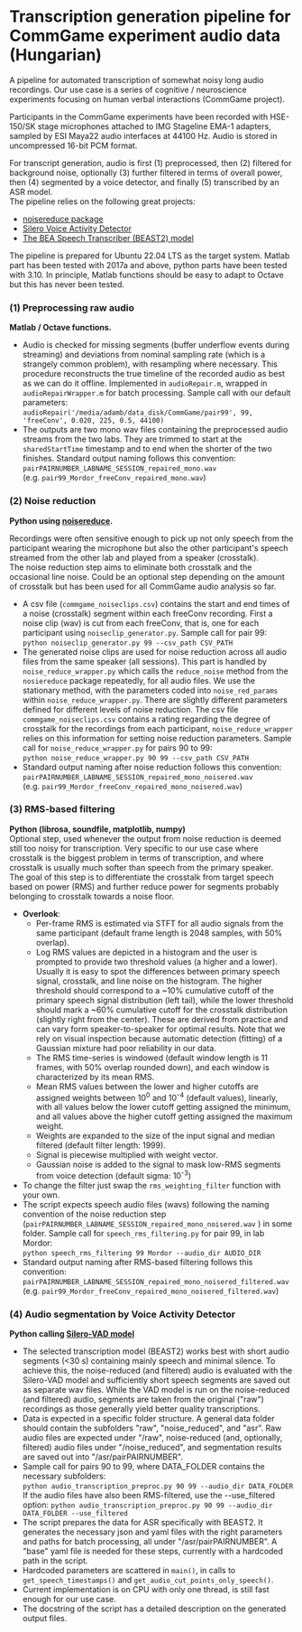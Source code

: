 # Transcription generation pipeline for CommGame experiment audio data (Hungarian)

A pipeline for automated transcription of somewhat noisy long audio recordings. Our use case is a series of cognitive / neuroscience experiments focusing on human verbal interactions (CommGame project).  

Participants in the CommGame experiments have been recorded with HSE-150/SK stage microphones attached to IMG Stageline EMA-1 adapters, sampled by ESI Maya22 audio interfaces at 44100 Hz. Audio is stored in uncompressed 16-bit PCM format.  

For transcript generation, audio is first (1) preprocessed, then (2) filtered for background noise, optionally (3) further filtered in terms of overall power, then (4) segmented by a voice detector, and finally (5) transcribed by an ASR model.  
The pipeline relies on the following great projects:  

* [noisereduce package](https://github.com/timsainb/noisereduce)
* [Silero Voice Activity Detector](https://github.com/snakers4/silero-vad)
* [The BEA Speech Transcriber (BEAST2) model](https://phon.nytud.hu/bea/bea-base.html?lang=en)
  
The pipeline is prepared for Ubuntu 22.04 LTS as the target system. Matlab part has been tested with 2017a and above, python parts have been tested with 3.10. In principle, Matlab functions should be easy to adapt to Octave but this has never been tested.


### (1) Preprocessing raw audio  
**Matlab / Octave functions.**  
- Audio is checked for missing segments (buffer underflow events during streaming) and deviations from nominal sampling rate (which is a strangely common problem), with resampling where necessary. This procedure reconstructs the true timeline of the recorded audio as best as we can do it offline. Implemented in `audioRepair.m`, wrapped in `audioRepairWrapper.m` for batch processing. Sample call with our default parameters:  
      ```audioRepair('/media/adamb/data_disk/CommGame/pair99', 99, 'freeConv', 0.020, 225, 0.5, 44100)```
- The outputs are two mono wav files containing the preprocessed audio streams from the two labs. They are trimmed to start at the `sharedStartTime` timestamp and to end when the shorter of the two finishes. Standard output naming follows this convention:  
```pairPAIRNUMBER_LABNAME_SESSION_repaired_mono.wav```  
(e.g. ```pair99_Mordor_freeConv_repaired_mono.wav```)

### (2) Noise reduction  
**Python using [noisereduce](https://github.com/timsainb/noisereduce).**  

   Recordings were often sensitive enough to pick up not only speech from the participant wearing the microphone but also the other participant's speech streamed from the other lab and played from a speaker (crosstalk).  
   The noise reduction step aims to eliminate both crosstalk and the occasional line noise. Could be an optional step depending on the amount of crosstalk but has been used for all CommGame audio analysis so far.  
- A csv file (`commgame_noiseclips.csv`) contains the start and end times of a noise (crosstalk) segment within each freeConv recording. First a noise clip (wav) is cut from each freeConv, that is, one for each participant using `noiseclip_generator.py`. Sample call for pair 99:  
```python noiseclip_generator.py 99 --csv_path CSV_PATH```
- The generated noise clips are used for noise reduction across all audio files from the same speaker (all sessions). This part is handled by `noise_reduce_wrapper.py` which calls the `reduce_noise` method from the `nosiereduce` package repeatedly, for all audio files. We use the stationary method, with the parameters coded into `noise_red_params` within `noise_reduce_wrapper.py`. There are slightly different parameters defined for different levels of noise reduction. The csv file `commgame_noiseclips.csv` contains a rating regarding the degree of crosstalk for the recordings from each participant, `noise_reduce_wrapper` relies on this information for setting noise reduction parameters.
Sample call for `noise_reduce_wrapper.py` for pairs 90 to 99:  
```python noise_reduce_wrapper.py 90 99 --csv_path CSV_PATH```  
 - Standard output naming after noise reduction follows this convention:  
```pairPAIRNUMBER_LABNAME_SESSION_repaired_mono_noisered.wav```  
(e.g. ```pair99_Mordor_freeConv_repaired_mono_noisered.wav```)

### (3) RMS-based filtering
**Python (librosa, soundfile, matplotlib, numpy)**  
Optional step, used whenever the output from noise reduction is deemed still too noisy for transcription. Very specific to our use case where crosstalk is the biggest problem in terms of transcription, and where crosstalk is usually much softer than speech from the primary speaker.  
The goal of this step is to differentiate the crosstalk from target speech based on power (RMS) and further reduce power for segments probably belonging to crosstalk towards a noise floor.  
- **Overlook**:
  - Per-frame RMS is estimated via STFT for all audio signals from the same participant (default frame length is 2048 samples, with 50% overlap).
  - Log RMS values are depicted in a histogram and the user is prompted to provide two threshold values (a higher and a lower). Usually it is easy to spot the differences between primary speech signal, crosstalk, and line noise on the histogram. The higher threshold should correspond to a ~10% cumulative cutoff of the primary speech signal distribution (left tail), while the lower threshold should mark a ~60% cumulative cutoff for the crosstalk distribution (slightly right from the center). These are derived from practice and can vary form speaker-to-speaker for optimal results. Note that we rely on visual inspection because automatic detection (fitting) of a Gaussian mixture had poor reliability in our data.
  - The RMS time-series is windowed (default window length is 11 frames, with 50% overlap rounded down), and each window is characterized by its mean RMS.
  - Mean RMS values between the lower and higher cutoffs are assigned weights between 10<sup>0</sup> and 10<sup>-4</sup> (default values), linearly, with all values below the lower cutoff getting assigned the minimum, and all values above the higher cutoff getting assigned the maximum weight.
  - Weights are expanded to the size of the input signal and median filtered (default filter length: 1999).
  - Signal is piecewise multiplied with weight vector.
  - Gaussian noise is added to the signal to mask low-RMS segments from voice detection (default sigma: 10<sup>-3</sup>)
- To change the filter just swap the ```rms_weighting_filter``` function with your own.
- The script expects speech audio files (wavs) following the naming convention of the noise reduction step (```pairPAIRNUMBER_LABNAME_SESSION_repaired_mono_noisered.wav``` ) in some folder. Sample call for `speech_rms_filtering.py` for pair 99, in lab Mordor:  
```python speech_rms_filtering 99 Mordor --audio_dir AUDIO_DIR```
- Standard output naming after RMS-based filtering follows this convention:  
```pairPAIRNUMBER_LABNAME_SESSION_repaired_mono_noisered_filtered.wav```  
(e.g. ```pair99_Mordor_freeConv_repaired_mono_noisered_filtered.wav```)

### (4) Audio segmentation by Voice Activity Detector  
**Python calling [Silero-VAD model](https://github.com/snakers4/silero-vad)**   
- The selected transcription model (BEAST2) works best with short audio segments (<30 s) containing mainly speech and minimal silence. To achieve this, the noise-reduced (and filtered) audio is evaluated with the Silero-VAD model and sufficiently short speech segments are saved out as separate wav files. While the VAD model is run on the noise-reduced (and filtered) audio, segments are taken from the original ("raw") recordings as those generally yield better quality transcriptions. 
- Data is expected in a specific folder structure. A general data folder should contain the subfolders "raw", "noise_reduced", and "asr". Raw audio files are expected under "/raw", noise-reduced (and, optionally, filtered) audio files under "/noise_reduced", and segmentation results are saved out into "/asr/pairPAIRNUMBER".      
- Sample call for pairs 90 to 99, where DATA_FOLDER contains the necessary subfolders:  
      ```python audio_transcription_preproc.py 90 99 --audio_dir DATA_FOLDER```  
If the audio files have also been RMS-filtered, use the --use_filtered option:
      ```python audio_transcription_preproc.py 90 99 --audio_dir DATA_FOLDER --use_filtered```  
- The script prepares the data for ASR specifically with BEAST2. It generates the necessary json and yaml files with the right parameters and paths for batch processing, all under "/asr/pairPAIRNUMBER". A "base" yaml file is needed for these steps, currently with a hardcoded path in the script.
- Hardcoded parameters are scattered in `main()`, in calls to `get_speech_timestamps()` and `get_audio_cut_points_only_speech()`.  
- Current implementation is on CPU with only one thread, is still fast enough for our use case. 
- The docstring of the script has a detailed description on the generated output files.


